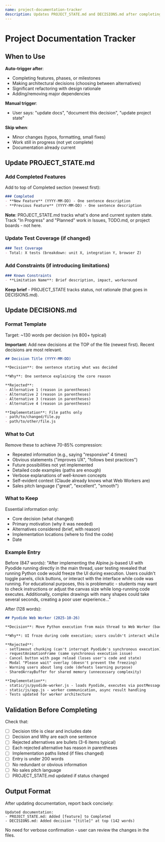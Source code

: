 ```yaml
---
name: project-documentation-tracker
description: Updates PROJECT_STATE.md and DECISIONS.md after completing work or making architectural decisions. Enforces concise format optimized for LLM consumption (70-85% shorter than typical decision logs).
---
```


# Project Documentation Tracker

## When to Use

**Auto-trigger after**:
- Completing features, phases, or milestones
- Making architectural decisions (choosing between alternatives)
- Significant refactoring with design rationale
- Adding/removing major dependencies

**Manual trigger**:
- User says: "update docs", "document this decision", "update project state"

**Skip when**:
- Minor changes (typos, formatting, small fixes)
- Work still in progress (not yet complete)
- Documentation already current

## Update PROJECT_STATE.md

### Add Completed Features

Add to top of Completed section (newest first):

```markdown
### Completed
- **New Feature** (YYYY-MM-DD) - One sentence description
- **Previous Feature** (YYYY-MM-DD) - One sentence description
```

**Note**: PROJECT_STATE.md tracks what's done and current system state. Track "In Progress" and "Planned" work in Issues, TODO.md, or project boards - not here.

### Update Test Coverage (if changed)

```markdown
### Test Coverage
- Total: X tests (breakdown: unit X, integration Y, browser Z)
```

### Add Constraints (if introducing limitations)

```markdown
### Known Constraints
- **Limitation Name**: Brief description, impact, workaround
```

**Keep brief** - PROJECT_STATE tracks status, not rationale (that goes in DECISIONS.md).

## Update DECISIONS.md

### Format Template

Target: ~130 words per decision (vs 800+ typical)

**Important**: Add new decisions at the TOP of the file (newest first). Recent decisions are most relevant.

```markdown
## Decision Title (YYYY-MM-DD)

**Decision**: One sentence stating what was decided

**Why**: One sentence explaining the core reason

**Rejected**:
- Alternative 1 (reason in parentheses)
- Alternative 2 (reason in parentheses)  
- Alternative 3 (reason in parentheses)
- Alternative 4 (reason in parentheses)

**Implementation**: File paths only
- path/to/changed/file.py
- path/to/other/file.js
```

### What to Cut

Remove these to achieve 70-85% compression:
- Repeated information (e.g., saying "responsive" 4 times)
- Obvious statements ("improves UX", "follows best practices")
- Future possibilities not yet implemented
- Detailed code examples (paths are enough)
- Verbose explanations of well-known concepts
- Self-evident context (Claude already knows what Web Workers are)
- Sales pitch language ("great", "excellent", "smooth")

### What to Keep

Essential information only:
- Core decision (what changed)
- Primary motivation (why it was needed)
- Alternatives considered (brief, with reason)
- Implementation locations (where to find the code)
- Date

### Example Entry

Before (847 words):
"After implementing the Alpine.js-based UI with Pyodide running directly in the main thread, user testing revealed that running Python code would freeze the UI during execution. Users couldn't toggle panels, click buttons, or interact with the interface while code was running. For educational purposes, this is problematic - students may want to check instructions or adjust the canvas size while long-running code executes. Additionally, complex drawings with many shapes could take several seconds, creating a poor user experience..."

After (128 words):
```markdown
## Pyodide Web Worker (2025-10-26)

**Decision**: Move Python execution from main thread to Web Worker (background thread)

**Why**: UI froze during code execution; users couldn't interact while code ran; educational tool needs responsive interface

**Rejected**:
- setTimeout chunking (can't interrupt Pyodide's synchronous execution)
- requestAnimationFrame (same synchronous execution issue)
- Cancel button with page reload (loses user's code and state)
- Modal "Please wait" overlay (doesn't prevent the freezing)
- Warning users about long code (defeats learning purpose)
- SharedArrayBuffer for shared memory (unnecessary complexity)

**Implementation**: 
- static/js/pyodide-worker.js - loads Pyodide, executes via postMessage
- static/js/app.js - worker communication, async result handling
- Tests updated for worker architecture
```

## Validation Before Completing

Check that:
- [ ] Decision title is clear and includes date
- [ ] Decision and Why are each one sentence
- [ ] Rejected alternatives are bullets (3-6 items typical)
- [ ] Each rejected alternative has reason in parentheses
- [ ] Implementation paths listed (if files changed)
- [ ] Entry is under 200 words
- [ ] No redundant or obvious information
- [ ] No sales pitch language
- [ ] PROJECT_STATE.md updated if status changed

## Output Format

After updating documentation, report back concisely:

```
Updated documentation:
- PROJECT_STATE.md: Added [feature] to Completed
- DECISIONS.md: Added decision "[title]" at top (142 words)
```

No need for verbose confirmation - user can review the changes in the files.